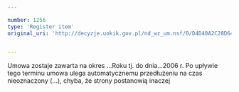```yaml
---

number: 1256
type: 'Register item'
original_uri: 'http://decyzje.uokik.gov.pl/nd_wz_um.nsf/0/D4D40A2C28D64D8AC125739A0029E255?OpenDocument'


---
```


Umowa zostaje zawarta na okres …Roku tj. do dnia…2006 r. Po upływie tego terminu umowa ulega automatycznemu przedłużeniu na czas nieoznaczony (...), chyba, że strony postanowią inaczej
